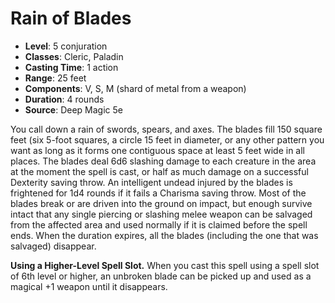 # Rain of Blades

- **Level**: 5 conjuration
- **Classes**: Cleric, Paladin
- **Casting Time**: 1 action
- **Range**: 25 feet
- **Components**: V, S, M (shard of metal from a weapon)
- **Duration**: 4 rounds
- **Source**: Deep Magic 5e

You call down a rain of swords, spears, and axes. The blades fill 150 square feet (six 5-foot squares, a circle 15 feet in diameter, or any other pattern you want as long as it forms one contiguous space at least 5 feet wide in all places. The blades deal 6d6 slashing damage to each creature in the area at the moment the spell is cast, or half as much damage on a successful Dexterity saving throw. An intelligent undead injured by the blades is frightened for 1d4 rounds if it fails a Charisma saving throw. Most of the blades break or are driven into the ground on impact, but enough survive intact that any single piercing or slashing melee weapon can be salvaged from the affected area and used normally if it is claimed before the spell ends. When the duration expires, all the blades (including the one that was salvaged) disappear.

**Using a Higher-Level Spell Slot.** When you cast this spell using a spell slot of 6th level or higher, an unbroken blade can be picked up and used as a magical +1 weapon until it disappears.
